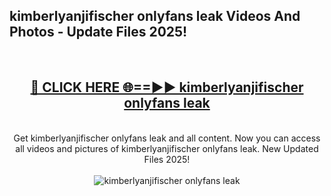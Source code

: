 <h2>kimberlyanjifischer onlyfans leak Videos And Photos - Update Files 2025!</h2>
<br>
<div align="center">
<h2><a href="https://linkcuts.com/hfmhzwbr" rel="nofollow">🔴 CLICK HERE 🌐==►► kimberlyanjifischer onlyfans leak</a></h2>
<br>
Get kimberlyanjifischer onlyfans leak and all content. Now you can access all videos and pictures of kimberlyanjifischer onlyfans leak. New Updated Files 2025!
<br>
<br>
<a href="https://linkcuts.com/hfmhzwbr" rel="nofollow" data-target="animated-image.originalLink"><img src="https://i.ibb.co.com/WyWwxjT/player-gif2.gif" alt="kimberlyanjifischer onlyfans leak" style="max-width: 100%; display: inline-block;" data-target="animated-image.originalImage"></a>
</div>
<br>